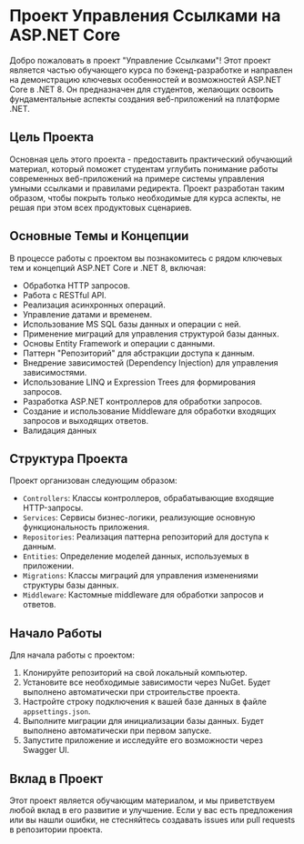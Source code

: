 # Проект Управления Ссылками на ASP.NET Core

Добро пожаловать в проект "Управление Ссылками"! Этот проект является частью обучающего курса по бэкенд-разработке и направлен на демонстрацию ключевых особенностей и возможностей ASP.NET Core в .NET 8. Он предназначен для студентов, желающих освоить фундаментальные аспекты создания веб-приложений на платформе .NET.

## Цель Проекта

Основная цель этого проекта - предоставить практический обучающий материал, который поможет студентам углубить понимание работы современных веб-приложений на примере системы управления умными ссылками и правилами редиректа. Проект разработан таким образом, чтобы покрыть только необходимые для курса аспекты, не решая при этом всех продуктовых сценариев.

## Основные Темы и Концепции

В процессе работы с проектом вы познакомитесь с рядом ключевых тем и концепций ASP.NET Core и .NET 8, включая:
- Обработка HTTP запросов.
- Работа с RESTful API.
- Реализация асинхронных операций.
- Управление датами и временем.
- Использование MS SQL базы данных и операции с ней.
- Применение миграций для управления структурой базы данных.
- Основы Entity Framework и операции с данными.
- Паттерн "Репозиторий" для абстракции доступа к данным.
- Внедрение зависимостей (Dependency Injection) для управления зависимостями.
- Использование LINQ и Expression Trees для формирования запросов.
- Разработка ASP.NET контроллеров для обработки запросов.
- Создание и использование Middleware для обработки входящих запросов и выходящих ответов.
- Валидация данных

## Структура Проекта

Проект организован следующим образом:
- `Controllers`: Классы контроллеров, обрабатывающие входящие HTTP-запросы.
- `Services`: Сервисы бизнес-логики, реализующие основную функциональность приложения.
- `Repositories`: Реализация паттерна репозиторий для доступа к данным.
- `Entities`: Определение моделей данных, используемых в приложении.
- `Migrations`: Классы миграций для управления изменениями структуры базы данных.
- `Middleware`: Кастомные middleware для обработки запросов и ответов.

## Начало Работы

Для начала работы с проектом:
1. Клонируйте репозиторий на свой локальный компьютер.
2. Установите все необходимые зависимости через NuGet. Будет выполнено автоматически при строительстве проекта.
3. Настройте строку подключения к вашей базе данных в файле `appsettings.json`.
4. Выполните миграции для инициализации базы данных. Будет выполнено автоматически при первом запуске.
5. Запустите приложение и исследуйте его возможности через Swagger UI.

## Вклад в Проект

Этот проект является обучающим материалом, и мы приветствуем любой вклад в его развитие и улучшение. Если у вас есть предложения или вы нашли ошибки, не стесняйтесь создавать issues или pull requests в репозитории проекта.
